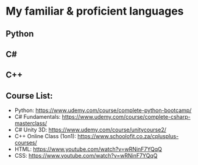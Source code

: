 # My familiar & proficient languages

## Python

## C#

## C++

## Course List:
+ Python: https://www.udemy.com/course/complete-python-bootcamp/
+ C# Fundamentals: https://www.udemy.com/course/complete-csharp-masterclass/
+ C# Unity 3D: https://www.udemy.com/course/unitycourse2/
+ C++ Online Class (1on1): https://www.schoolofit.co.za/cplusplus-courses/
+ HTML: https://www.youtube.com/watch?v=wRNinF7YQqQ
+ CSS: https://www.youtube.com/watch?v=wRNinF7YQqQ
